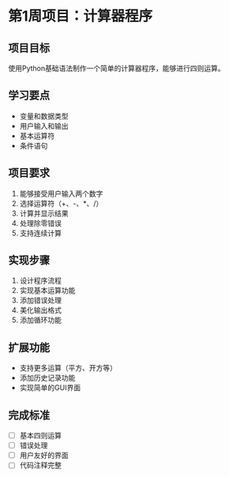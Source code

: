 # 第1周项目：计算器程序

## 项目目标
使用Python基础语法制作一个简单的计算器程序，能够进行四则运算。

## 学习要点
- 变量和数据类型
- 用户输入和输出
- 基本运算符
- 条件语句

## 项目要求
1. 能够接受用户输入两个数字
2. 选择运算符（+、-、*、/）
3. 计算并显示结果
4. 处理除零错误
5. 支持连续计算

## 实现步骤
1. 设计程序流程
2. 实现基本运算功能
3. 添加错误处理
4. 美化输出格式
5. 添加循环功能

## 扩展功能
- 支持更多运算（平方、开方等）
- 添加历史记录功能
- 实现简单的GUI界面

## 完成标准
- [ ] 基本四则运算
- [ ] 错误处理
- [ ] 用户友好的界面
- [ ] 代码注释完整
